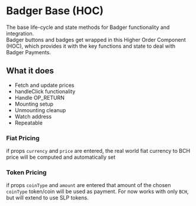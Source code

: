 # Badger Base (HOC)

The base life-cycle and state methods for Badger functionality and integration.  
Badger buttons and badges get wrapped in this Higher Order Component (HOC), which provides it with the key functions and state to deal with Badger Payments.


## What it does

* Fetch and update prices
* handleClick functionality
* Handle OP_RETURN
* Mounting setup
* Unmounting cleanup
* Watch address
* Repeatable


### Fiat Pricing
if props `currency` and `price` are entered, the real world fiat currency to BCH price will be computed and automatically set

### Token Pricing
if props `coinType` and `amount` are entered that amount of the chosen `coinType` token/coin will be used as payment.
For now works with only `BCH`, but will extend to use SLP tokens.